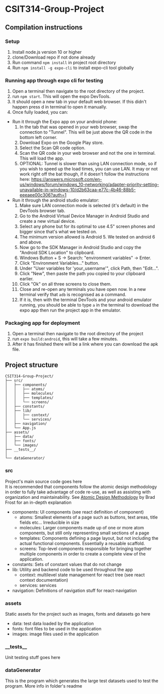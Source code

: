 # CSIT314-Group-Project

## Compilation instructions

### Setup
1. Install node.js version 10 or higher
2. clone/Download repo if not done already
3. Run command `npm install` in project root directory
4. Run `npm install -g expo-cli` to install expo-cli tool globally

### Running app through expo cli for testing
1. Open a terminal then navigate to the root directory of the project.
2. run `npm start`. This will open the expo DevTools.
3. It should open a new tab in your default web browser. If this didn't happen press d in terminal to open it manually.
4. Once fully loaded, you can:
  - Run it through the Expo app on your android phone:
    1. In the tab that was opened in your web browser, swap the connection to "Tunnel". This will be just above the QR code in the bottom left corner.
    2. Download Expo on the Google Play store.
    3. Select the Scan QR code option.
    4. Scan the QR code in your web browser and not the one in terminal. This will load the app.
    5. OPTIONAL: Tunnel is slower than using LAN connection mode, so if you wish to speed up the load times, you can use LAN. It may or not work right off the bat though, if it doesn't follow the instructions here: https://answers.microsoft.com/en-us/windows/forum/windows_10-networking/adapter-priority-setting-unavailable-in-windows-10/d2b63caa-e77c-4b46-88b5-eeeaee00c306?auth=1
  - Run it through the android studio emulator:
    1. Make sure LAN connection mode is selected (it's default) in the DevTools browser tab.
    2. Go to the Android Virtual Device Manager in Android Studio and create a new virtual device.
    3. Select any phone but for its optimal to use 4.5" screen phones and bigger since that's what we tested on.
    4. The minimum version allowed is Android 5. We tested on android 6 and above.
    5. Now go to the SDK Manager in Android Studio and copy the "Android SDK Location" to clipboard.
    6. Windows Button + S -> Search: "environment variables" -> Enter.
    7. Click "Environment Variables..." button.
    8. Under "User variables for 'your_username'", click Path, then "Edit...".
    9. Click "New", then paste the path you copied to your clipboard earlier.
    10. Click "Ok" on all three screens to close them.
    11. Close and re-open any terminals you have open now. In a new terminal verify that `adb` is recognised as a command.
    12. If it is, then with the terminal DevTools and your android emulator running, you should be able to type `a` in the terminal to download the expo app then run the project app in the emulator.

### Packaging app for deployment
1. Open a terminal then navigate to the root directory of the project
2. run `expo build:android`, this will take a few minutes.
3. After it has finished there will be a link where you can download the apk file.

## Project structure

```
CSIT314-Group-Project/
├── src/
│   ├── components/
│   │   ├── atoms/
│   │   ├── molecules/
│   │   ├── templates/
│   │   └── screens/
│   ├── constants/
│   ├── lib/
│   │   ├── context/
│   │   └── services/
│   ├── navigation/
│   └── App.js
├── assets/
│   ├── data/
│   ├── fonts/
│   └── images/
├── __tests__/
│
└── dataGenerator/
```

### src
Project's main source code goes here\
It is recommended that components follow the atomic design methodology in order to fully take advantage of code re-use, as well as assisting with organization and maintainability. See [Atomic Design Methodology](http://atomicdesign.bradfrost.com/chapter-2/) by Brad Frost for an in-depth explanation

- components: UI components (see react definition of component)
  - atoms: Smallest elements of a page such as buttons, text areas, title fields etc... Irreducible in size
  - molecules: Larger components made up of one or more atom components, but still only representing small sections of a page
  - templates: Components defining a page layout, but not including the actual functional components. Essentially a reusable scaffold.
  - screens: Top-level components responsible for bringing together multiple components in order to create a complete view of the application.
- constants: Sets of constant values that do not change
- lib: Utility and backend code to be used throughout the app
  - context: multilevel state management for react tree (see react context documentation)
  - services: services
- navigation: Definitions of navigation stuff for react-navigation

### assets
Static assets for the project such as images, fonts and datasets go here

- data: test data loaded by the application
- fonts: font files to be used in the application
- images: image files used in the application

### \_\_tests__
Unit testing stuff goes here

### dataGenerator
This is the program which generates the large test datasets used to test the program. More info in folder's readme
